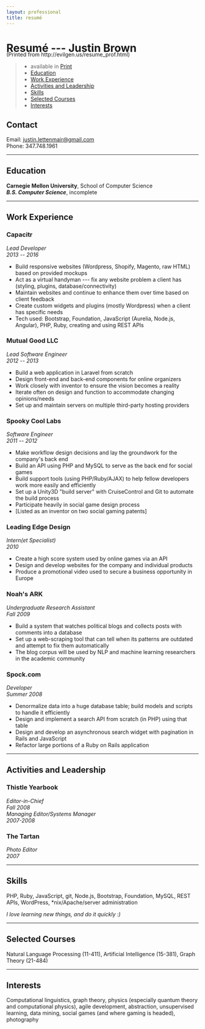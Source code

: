 ```yaml
---
layout: professional
title: resumé
---
```


# Resumé --- Justin Brown
<div class="only_print" style="margin-top:-1.7pc">
(Printed from http://evilgen.us/resume_prof.html)
</div>

> * available in <a href="javascript:window.print();">Print</a>
> * [Education](#education "Education")
> * [Work Experience](#work "Work Experience")
> * [Activities and Leadership](#activities "Activities and Leadership")
> * [Skills](#skills "Skills")
> * [Selected Courses](#courses "Selected Courses")
> * [Interests](#interests "Interests")

## <a name="contact">Contact</a>
Email: justin.lettenmair@gmail.com  
Phone: 347.748.1961  

* * *

## <a name="education">Education</a>
**Carnegie Mellon University**, School of Computer Science  
**_B.S. Computer Science_**, incomplete

* * *

## <a name="work">Work Experience</a>

### Capacitr
_Lead Developer_  
_2013 -- 2016_

* Build responsive websites (Wordpress, Shopify, Magento, raw HTML) based on provided mockups
* Act as a virtual handyman --- fix any website problem a client has (styling, plugins, database/connectivity)
* Maintain websites and continue to enhance them over time based on client feedback
* Create custom widgets and plugins (mostly Wordpress) when a client has specific needs
* Tech used: Bootstrap, Foundation, JavaScript (Aurelia, Node.js, Angular), PHP, Ruby, creating and using REST APIs

### Mutual Good LLC
_Lead Software Engineer_  
_2012 -- 2013_

* Build a web application in Laravel from scratch
* Design front-end and back-end components for online organizers
* Work closely with inventor to ensure the vision becomes a reality
* Iterate often on design and function to accommodate changing opinions/needs
* Set up and maintain servers on multiple third-party hosting providers

### Spooky Cool Labs
_Software Engineer_  
_2011 -- 2012_

* Make workflow design decisions and lay the groundwork for the company's back end
* Build an API using PHP and MySQL to serve as the back end for social games
* Build support tools (using PHP/Ruby/AJAX) to help fellow developers work more easily and efficiently
* Set up a Unity3D "build server" with CruiseControl and Git to automate the build process
* Participate heavily in social game design process
* [Listed as an inventor on two social gaming patents]

<!-- * Set up a multi-stage Capistrano deploy -->

### Leading Edge Design
_Intern(et Specialist)_  
_2010_

* Create a high score system used by online games via an API
* Design and develop websites for the company and individual products
* Produce a promotional video used to secure a business opportunity in Europe

### Noah's ARK
_Undergraduate Research Assistant_  
_Fall 2009_

* Build a system that watches political blogs and collects posts with comments into a database
* Set up a web-scraping tool that can tell when its patterns are outdated and attempt to fix them automatically
* The blog corpus will be used by NLP and machine learning researchers in the academic community

<!-- ### B4UGO.com
_Developer_  
_Summer 2009_

* Develop a Sinatra app for use as a survey before launch
* Develop a Rails application from scratch to create an online service
* Convert applications from Prototype/Scriptaculous to JQuery/JQuery-UI
* Participate in product design meetings for a location-aware system -->

### Spock.com
_Developer_  
_Summer 2008_

* Denormalize data into a huge database table; build models and scripts to handle it efficiently
* Design and implement a search API from scratch (in PHP) using that table
* Design and develop an asynchronous search widget with pagination in Rails and JavaScript
* Refactor large portions of a Ruby on Rails application

<!-- ### North American Computational Linguistics Olympics
_Web Designer/Developer_  
_2007-2008_

* Design and maintain a website and database for the 2008 NACLO competition
* Develop a custom registration system that will handle over one thousand registrations
* Act as technical support for hundreds of teachers and students across the country

### The U.S. Navy (MMH team at Manned Flight Simulator)
_Computer Science Intern_  
_Summer 2006_

* Work on flight simulators for training pilots
* Get servers to communicate and report to a single controller application -->

* * *

## <a name="activities">Activities and Leadership</a>

### Thistle Yearbook
_Editor-in-Chief_  
_Fall 2008_  
_Managing Editor/Systems Manager_  
_2007-2008_

<!--* Oversee the production of the yearbook
* Represent the organization -->

<!--* Assist the Editor-in-Chief, manage the editors and their staffs
* Administer systems (file server, website/server, production computers) -->

### The Tartan
_Photo Editor_  
_2007_

<!--* Oversee the photography aspects of the newspaper and maintain a photo staff
* Create new, more efficient photo production flow -->

* * *

<p class="nopage-break"></p>

## <a name="skills">Skills</a>

PHP, Ruby, JavaScript, git, Node.js, Bootstrap, Foundation, MySQL, REST APIs, WordPress, *nix/Apache/server administration

*I love learning new things, and do it quickly :)*

* * *

## <a name="courses">Selected Courses</a>

Natural Language Processing (11-411), Artificial Intelligence (15-381), Graph Theory (21-484)

* * *

## <a name="interests">Interests</a>

Computational linguistics, graph theory, physics (especially quantum theory and computational physics), agile development, abstraction, unsupervised learning, data mining, social games (and where gaming is headed), photography
